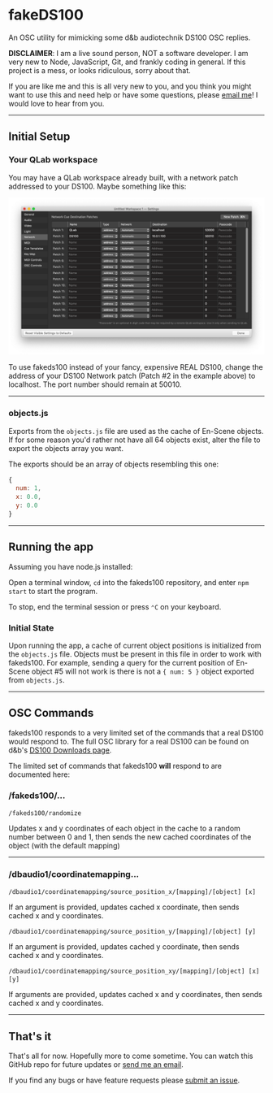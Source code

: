 # fakeDS100

An OSC utility for mimicking some d&amp;b audiotechnik DS100 OSC replies.

**DISCLAIMER**: I am a live sound person, NOT a software developer. I am very new to Node, JavaScript, Git, and frankly coding in general. If this project is a mess, or looks ridiculous, sorry about that.

If you are like me and this is all very new to you, and you think you might want to use this and need help or have some questions, please [email me](mailto:samsdomainaddress@gmail.com)! I would love to hear from you.

---

## Initial Setup

### Your QLab workspace

You may have a QLab workspace already built, with a network patch addressed to your DS100. Maybe something like this:

![alt text](./assets/qlab_network_window.png)

To use fakeds100 instead of your fancy, expensive REAL DS100, change the address of your DS100 Network patch (Patch #2 in the example above) to localhost. The port number should remain at 50010.

---

### objects.js

Exports from the `objects.js` file are used as the cache of En-Scene objects. If for some reason you'd rather not have all 64 objects exist, alter the file to export the objects array you want.

The exports should be an array of objects resembling this one:

```js
{
  num: 1,
  x: 0.0,
  y: 0.0
}
```

---

## Running the app

Assuming you have node.js installed:

Open a terminal window, `cd` into the fakeds100 repository, and enter `npm start` to start the program.

To stop, end the terminal session or press `⌃C` on your keyboard.

### Initial State

Upon running the app, a cache of current object positions is initialized from the `objects.js` file. Objects must be present in this file in order to work with fakeds100. For example, sending a query for the current position of En-Scene object #5 will not work is there is not a `{ num: 5 }` object exported from `objects.js`.

---

## OSC Commands

fakeds100 responds to a very limited set of the commands that a real DS100 would respond to. The full OSC library for a real DS100 can be found on d&b's [DS100 Downloads page](https://www.dbaudio.com/global/en/products/processing-matrix/ds100/#tab-downloads).

The limited set of commands that fakeds100 **will** respond to are documented here:

### /fakeds100/...

```
/fakeds100/randomize
```

Updates x and y coordinates of each object in the cache to a random number between 0 and 1, then sends the new cached coordinates of the object (with the default mapping)

---

### /dbaudio1/coordinatemapping...

```
/dbaudio1/coordinatemapping/source_position_x/[mapping]/[object] [x]
```

If an argument is provided, updates cached x coordinate, then sends cached x and y coordinates.

```
/dbaudio1/coordinatemapping/source_position_y/[mapping]/[object] [y]
```

If an argument is provided, updates cached y coordinate, then sends cached x and y coordinates.

```
/dbaudio1/coordinatemapping/source_position_xy/[mapping]/[object] [x] [y]
```

If arguments are provided, updates cached x and y coordinates, then sends cached x and y coordinates.

---

## That's it

That's all for now. Hopefully more to come sometime. You can watch this GitHub repo for future updates or [send me an email](mailto:samsdomainaddress@gmail.com).

If you find any bugs or have feature requests please [submit an issue](https://github.com/samschloegel/fake-DS100/issues).

